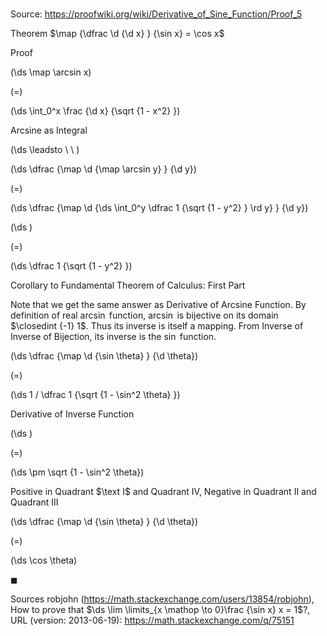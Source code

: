 # 

Source: https://proofwiki.org/wiki/Derivative_of_Sine_Function/Proof_5

Theorem
$\map {\dfrac \d {\d x} } {\sin x} = \cos x$


Proof













\(\ds \map \arcsin x\)

\(=\)







\(\ds \int_0^x \frac {\d x} {\sqrt {1 - x^2} }\)





Arcsine as Integral








\(\ds \leadsto \ \ \)





\(\ds \dfrac {\map \d {\map \arcsin y} } {\d y}\)

\(=\)







\(\ds \dfrac {\map \d {\ds \int_0^y \dfrac 1 {\sqrt {1 - y^2} } \rd y} } {\d y}\)




















\(\ds \)

\(=\)







\(\ds \dfrac 1 {\sqrt {1 - y^2} }\)





Corollary to Fundamental Theorem of Calculus: First Part



Note that we get the same answer as Derivative of Arcsine Function.
By definition of real $\arcsin$ function, $\arcsin$ is bijective on its domain $\closedint {-1} 1$.
Thus its inverse is itself a mapping.
From Inverse of Inverse of Bijection, its inverse is the $\sin$ function.














\(\ds \dfrac {\map \d {\sin \theta} } {\d \theta}\)

\(=\)







\(\ds 1 / \dfrac 1 {\sqrt {1 - \sin^2 \theta} }\)





Derivative of Inverse Function














\(\ds \)

\(=\)







\(\ds \pm \sqrt {1 - \sin^2 \theta}\)





Positive in Quadrant $\text I$ and Quadrant $\text {IV}$, Negative in Quadrant $\text {II}$ and Quadrant $\text {III}$














\(\ds \dfrac {\map \d {\sin \theta} } {\d \theta}\)

\(=\)







\(\ds \cos \theta\)









$\blacksquare$


Sources
robjohn (https://math.stackexchange.com/users/13854/robjohn), How to prove that $\ds \lim \limits_{x \mathop \to 0}\frac {\sin x} x = 1$?, URL (version: 2013-06-19): https://math.stackexchange.com/q/75151




